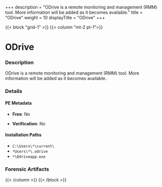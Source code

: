 +++
description = "ODrive is a remote monitoring and management (RMM) tool. More information will be added as it becomes available."
title = "ODrive"
weight = 10
displayTitle = "ODrive"
+++


{{< block "grid-1" >}}
{{< column "mt-2 pt-1">}}

# ODrive


### Description

ODrive is a remote monitoring and management (RMM) tool. More information will be added as it becomes available.




### Details


#### PE Metadata


- **Free**: No

- **Verification**: No




#### Installation Paths
- `C:\Users\*\current\`
- `*Users\*\.odrive`
- `*\Odriveapp.exe`

### Forensic Artifacts










{{< /column >}}
{{< /block >}}
